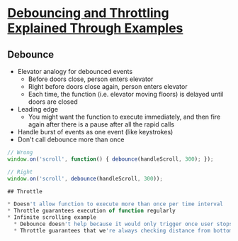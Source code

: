 # [Debouncing and Throttling Explained Through Examples](https://css-tricks.com/debouncing-throttling-explained-examples/)

## Debounce

* Elevator analogy for debounced events
  * Before doors close, person enters elevator
  * Right before doors close again, person enters elevator
  * Each time, the function (i.e. elevator moving floors) is delayed until doors are closed
* Leading edge
  * You might want the function to execute immediately, and then fire again after there is a pause after all the rapid calls
* Handle burst of events as one event (like keystrokes)
* Don't call debounce more than once

```javascript
// Wrong
window.on('scroll', function() { debounce(handleScroll, 300); });

// Right
window.on('scroll', debounce(handleScroll, 300));

## Throttle

* Doesn't allow function to execute more than once per time interval
* Throttle guarantees execution of function regularly
* Infinite scrolling example
  * Debounce doesn't help because it would only trigger once user stops scrolling
  * Throttle guarantees that we're always checking distance from bottom

```
